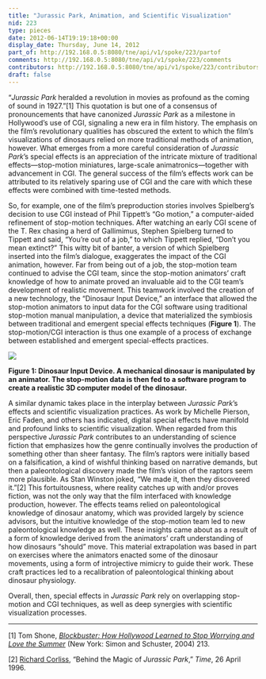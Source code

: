 ```yaml
---
title: "Jurassic Park, Animation, and Scientific Visualization"
nid: 223
type: pieces
date: 2012-06-14T19:19:18+00:00
display_date: Thursday, June 14, 2012
part_of: http://192.168.0.5:8080/tne/api/v1/spoke/223/partof
comments: http://192.168.0.5:8080/tne/api/v1/spoke/223/comments
contributors: http://192.168.0.5:8080/tne/api/v1/spoke/223/contributors
draft: false
---
```


“*Jurassic Park* heralded a revolution in movies as profound as the coming of sound in 1927.”\[1\] This quotation is but one of a consensus of pronouncements that have canonized *Jurassic Park* as a milestone in Hollywood’s use of CGI, signaling a new era in film history. The emphasis on the film’s revolutionary qualities has obscured the extent to which the film’s visualizations of dinosaurs relied on more traditional methods of animation, however. What emerges from a more careful consideration of *Jurassic Park*’s special effects is an appreciation of the intricate mixture of traditional effects—stop-motion miniatures, large-scale animatronics—together with advancement in CGI. The general success of the film’s effects work can be attributed to its relatively sparing use of CGI and the care with which these effects were combined with time-tested methods.

So, for example, one of the film’s preproduction stories involves Spielberg’s decision to use CGI instead of Phil Tippett’s “Go motion,” a computer-aided refinement of stop-motion techniques. After watching an early CGI scene of the T. Rex chasing a herd of Gallimimus, Stephen Spielberg turned to Tippett and said, “You’re out of a job,” to which Tippett replied, “Don’t you mean extinct?” This witty bit of banter, a version of which Spielberg inserted into the film’s dialogue, exaggerates the impact of the CGI animation, however. Far from being out of a job, the stop-motion team continued to advise the CGI team, since the stop-motion animators’ craft knowledge of how to animate proved an invaluable aid to the CGI team’s development of realistic movement. This teamwork involved the creation of a new technology, the “Dinosaur Input Device,” an interface that allowed the stop-motion animators to input data for the CGI software using traditional stop-motion manual manipulation, a device that materialized the symbiosis between traditional and emergent special effects techniques (**Figure 1**). The stop-motion/CGI interaction is thus one example of a process of exchange between established and emergent special-effects practices.

[![](/tne/sites/mediacommons.futureofthebook.org.tne/files/images/oliver_dinosaur_input_device.preview.jpg)](/tne/sites/mediacommons.futureofthebook.org.tne/files/images/oliver_dinosaur_input_device.jpg)

**Figure 1: Dinosaur Input Device. A mechanical dinosaur is manipulated by an animator. The stop-motion data is then fed to a software program to create a realistic 3D computer model of the dinosaur.**

A similar dynamic takes place in the interplay between *Jurassic Park*’s effects and scientific visualization practices. As work by Michelle Pierson, Eric Faden, and others has indicated, digital special effects have manifold and profound links to scientific visualization. When regarded from this perspective *Jurassic Park* contributes to an understanding of science fiction that emphasizes how the genre continually involves the production of something other than sheer fantasy. The film’s raptors were initially based on a falsification, a kind of wishful thinking based on narrative demands, but then a paleontological discovery made the film’s vision of the raptors seem more plausible. As Stan Winston joked, “We made it, then they discovered it.”\[2\] This fortuitousness, where reality catches up with and/or proves fiction, was not the only way that the film interfaced with knowledge production, however. The effects teams relied on paleontological knowledge of dinosaur anatomy, which was provided largely by science advisors, but the intuitive knowledge of the stop-motion team led to new paleontological knowledge as well. These insights came about as a result of a form of knowledge derived from the animators’ craft understanding of how dinosaurs “should” move. This material extrapolation was based in part on exercises where the animators enacted some of the dinosaur movements, using a form of introjective mimicry to guide their work. These craft practices led to a recalibration of paleontological thinking about dinosaur physiology.

Overall, then, special effects in *Jurassic Park* rely on overlapping stop-motion and CGI techniques, as well as deep synergies with scientific visualization processes.

---

\[1\] Tom Shone, [*Blockbuster: How Hollywood Learned to Stop Worrying and Love the Summer*](http://books.google.com/books?id=YoVBqMiND6QC&pg=PA213&lpg=PA213&dq=jurassic+park+heralded+a+revolution+in+movies+as+profound+as+the+coming+of+sound+in+1927&source=bl&ots=tbA9syBuHy&sig=TpWcQqbPOojDYa2kEW_revXOImQ&hl=en&ei=NUxpTKaBI5P-ngfO6aTBBQ&sa=X&oi=book_result&ct=result&resnum=1&ved=0CBIQ6AEwAA#v=onepage&q=jurassic%20park%20heralded%20a%20revolution%20in%20movies%20as%20profound%20as%20the%20coming%20of%20sound%20in%201927&f=false) (New York: Simon and Schuster, 2004) 213.

\[2\] [Richard Corliss](http://en.wikipedia.org/wiki/Richard_Corliss), “Behind the Magic of *Jurassic Park*,” *Time*, 26 April 1996.
